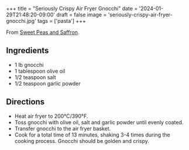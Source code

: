 +++
title = "Seriously Crispy Air Fryer Gnocchi"
date = '2024-01-29T21:48:20-09:00'
draft = false
image = 'seriously-crispy-air-fryer-gnocchi.jpg'
tags = ['pasta']
+++

From [Sweet Peas and Saffron](https://sweetpeasandsaffron.com/air-fryer-gnocchi/).

## Ingredients
* 1 lb gnocchi
* 1 tablespoon olive oil
* 1/2 teaspoon salt
* 1/2 teaspoon garlic powder

## Directions
* Heat air fryer to 200°C/390°F.
* Toss gnocchi with olive oil, salt and garlic powder until evenly coated.
* Transfer gnocchi to the air fryer basket.
* Cook for a total time of 13 minutes, shaking 3-4 times during the cooking process. Gnocchi should be golden and crispy.
